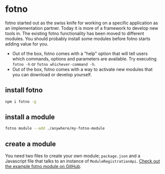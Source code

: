 # fotno

fotno started out as the swiss knife for working on a specific application as an implementation partner. Today it is
more of a framework to develop new tools in. The existing fotno functionality has been moved to different modules.
You should probably install some modules before fotno starts adding value for you.

* Out of the box, fotno comes with a "help" option that will tell users which commands, options and parameters are
  available. Try executing `fotno -h` or `fotno whichever-command -h`.
* Out of the box, fotno comes with a way to activate new modules that you can download or develop yourself.

## install fotno

```bash
npm i fotno -g
```

## install a module

```bash
fotno module --add ./anywhere/my-fotno-module
```

## create a module

You need two files to create your own module; `package.json` and a Javascript file that talks to an instance of
`ModuleRegistrationApi`. [Check out the example fotno module on GitHub](//github.com/wvbe/fotno-module-example).
